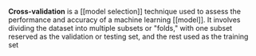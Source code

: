**Cross-validation** is a [[model selection]] technique used to assess the performance and accuracy of a machine learning [[model]]. It involves dividing the dataset into multiple subsets or "folds," with one subset reserved as the validation or testing set, and the rest used as the training set